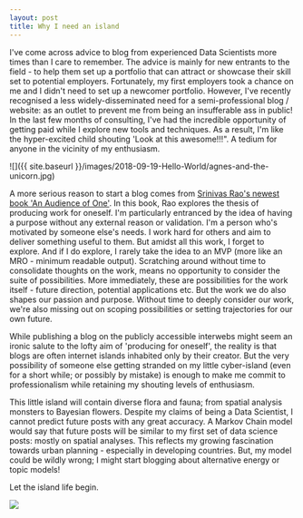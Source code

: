 ```yaml
---
layout: post
title: Why I need an island
---
```


I've come across advice to blog from experienced Data Scientists more times than I care to remember. The advice is mainly for new entrants to the field - to help them set up a portfolio that can attract or showcase their skill set to potential employers. Fortunately, my first employers took a chance on me and I didn't need to set up a newcomer portfolio. However, I've recently recognised a less widely-disseminated need for a semi-professional blog / website: as an outlet to prevent me from being an insufferable ass in public! In the last few months of consulting, I've had the incredible opportunity of getting paid while I explore new tools and techniques. As a result, I'm like the hyper-excited child shouting 'Look at this awesome!!!". A tedium for anyone in the vicinity of my enthusiasm. 

![]({{ site.baseurl }}/images/2018-09-19-Hello-World/agnes-and-the-unicorn.jpg)

A more serious reason to start a blog comes from [Srinivas Rao's newest book 'An Audience of One'](https://www.amazon.com/Audience-One-Reclaiming-Creativity-Sake-ebook/dp/B078GFLJDK/ref=sr_1_1?ie=UTF8&qid=1537392228&sr=8-1&keywords=audience+of+one). In this book, Rao explores the thesis of producing work for oneself. I'm particularly entranced by the idea of having a purpose without any external reason or validation. I'm a person who's motivated by someone else's needs. I work hard for others and aim to deliver something useful to them. But amidst all this work, I forget to explore. And if I do explore, I rarely take the idea to an MVP (more like an MRO - minimum readable output). Scratching around without time to consolidate thoughts on the work, means no opportunity to consider the suite of possibilities. More immediately, these are possibilities for the work itself - future direction, potential applications etc. But the work we do also shapes our passion and purpose. Without time to deeply consider our work, we're also missing out on scoping possibilities or setting trajectories for our own future.  

While publishing a blog on the publicly accessible interwebs might seem an ironic salute to the lofty aim of 'producing for oneself', the reality is that blogs are often internet islands inhabited only by their creator. But the very possibility of someone else getting stranded on my little cyber-island (even for a short while; or possibly by mistake) is enough to make me commit to professionalism while retaining my shouting levels of enthusiasm. 

This little island will contain diverse flora and fauna; from spatial analysis monsters to Bayesian flowers. Despite my claims of being a Data Scientist, I cannot predict future posts with any great accuracy. A Markov Chain model would say that future posts will be similar to my first set of data science posts: mostly on spatial analyses. This reflects my growing fascination towards urban planning - especially in developing countries. But, my model could be wildly wrong; I might start blogging about alternative energy or topic models! 

Let the island life begin. 


![](https://goo.gl/images/JPdGHV)
